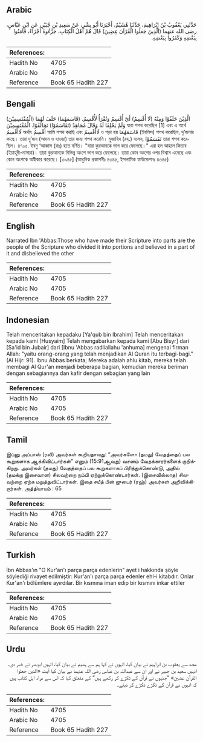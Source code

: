 ## Arabic


<div dir="rtl" lang="ar" style={{fontSize:'larger',backgroundColor:'#f8f9fa',padding:20}}>
حَدَّثَنِي يَعْقُوبُ بْنُ إِبْرَاهِيمَ، حَدَّثَنَا هُشَيْمٌ، أَخْبَرَنَا أَبُو بِشْرٍ، عَنْ سَعِيدِ بْنِ جُبَيْرٍ، عَنِ ابْنِ عَبَّاسٍ، رضى الله عنهما ‏(‏الَّذِينَ جَعَلُوا الْقُرْآنَ عِضِينَ‏)‏ قَالَ هُمْ أَهْلُ الْكِتَابِ، جَزَّءُوهُ أَجْزَاءً، فَآمَنُوا بِبَعْضِهِ وَكَفَرُوا بِبَعْضِهِ‏.‏
</div>
<div style={{backgroundColor:'#f8f9fa',padding:20, marginBottom: 10}}><table> <thead> <tr> <th>References:</th> <th></th> </tr> </thead> <tbody><tr><td>Hadith No</td><td>4705</td></tr><tr><td>Arabic No</td><td>4705</td></tr><tr><td>Reference</td><td>Book 65 Hadith 227</td></tr></tbody></table></div>

## Bengali


<div dir="ltr" lang="bn" style={{fontSize:'larger',backgroundColor:'#f8f9fa',padding:20}}>
(الْمُقْتَسِمِيْنَ) الَّذِيْنَ حَلَفُوْا وَمِنْهُ (لَا أُقْسِمُ) أَيْ أُقْسِمُ وَتُقْرَأُ لَأُقْسِمُ. (قَاسَمَهُمَا) حَلَفَ لَهُمَا وَلَمْ يَحْلِفَا لَهُ وَقَالَ مُجَاهِدٌ (تَقَاسَمُوْا) تَحَالَفُوْا. الْمُقْتَسِمِيْنَ যারা শপথ করেছিল [1] এবং এ অর্থে لَاأُقْسِمُ অর্থাৎ أُقْسِمُ আমি শপথ করছি এবং لَاأُقْسِمُ ও পড়া হয় قَاسَمَهُمَا (ইবলিস) শপথ করেছিল, দু’জনার কাছে। তারা দু’জন (আদম ও হাওয়া) তার জন্য শপথ করেনি। মুজাহিদ (রহ.) বলেন, تَقَسَمُوْا তারা শপথ করেছিল। ৪৭০৫. ইবনু ‘আব্বাস (রাঃ) হতে বর্ণিত। "যারা কুরআনকে ভাগ করে ফেলেছে।" এরা হল আহলে কিতাব (ইয়াহূদী-নাসারা)। তারা কুরআনকে বিভিন্ন অংশে ভাগ করে ফেলেছে। তারা কোন অংশের ওপর বিশ্বাস এনেছে এবং কোন অংশকে অস্বীকার করেছে। [৩৯৪৫] (আধুনিক প্রকাশনীঃ ৪৩৪৫, ইসলামিক ফাউন্ডেশনঃ ৪৩৪৫)
</div>
<div style={{backgroundColor:'#f8f9fa',padding:20, marginBottom: 10}}><table> <thead> <tr> <th>References:</th> <th></th> </tr> </thead> <tbody><tr><td>Hadith No</td><td>4705</td></tr><tr><td>Arabic No</td><td>4705</td></tr><tr><td>Reference</td><td>Book 65 Hadith 227</td></tr></tbody></table></div>

## English


<div dir="ltr" lang="en" style={{fontSize:'larger',backgroundColor:'#f8f9fa',padding:20}}>
Narrated Ibn 'Abbas:Those who have made their Scripture into parts are the people of the Scripture who divided it into portions and believed in a part of it and disbelieved the other
</div>
<div style={{backgroundColor:'#f8f9fa',padding:20, marginBottom: 10}}><table> <thead> <tr> <th>References:</th> <th></th> </tr> </thead> <tbody><tr><td>Hadith No</td><td>4705</td></tr><tr><td>Arabic No</td><td>4705</td></tr><tr><td>Reference</td><td>Book 65 Hadith 227</td></tr></tbody></table></div>

## Indonesian


<div dir="ltr" lang="id" style={{fontSize:'larger',backgroundColor:'#f8f9fa',padding:20}}>
Telah menceritakan kepadaku [Ya'qub bin Ibrahim] Telah menceritakan kepada kami [Husyaim] Telah mengabarkan kepada kami [Abu Bisyr] dari [Sa'id bin Jubair] dari [Ibnu 'Abbas radliallahu 'anhuma] mengenai firman Allah: "yaitu orang-orang yang telah menjadikan Al Quran itu terbagi-bagi." (Al Hijr: 91). Ibnu Abbas berkata; Mereka adalah ahlu kitab, mereka telah membagi Al Qur'an menjadi beberapa bagian, kemudian mereka beriman dengan sebagiannya dan kafir dengan sebagian yang lain
</div>
<div style={{backgroundColor:'#f8f9fa',padding:20, marginBottom: 10}}><table> <thead> <tr> <th>References:</th> <th></th> </tr> </thead> <tbody><tr><td>Hadith No</td><td>4705</td></tr><tr><td>Arabic No</td><td>4705</td></tr><tr><td>Reference</td><td>Book 65 Hadith 227</td></tr></tbody></table></div>

## Tamil


<div dir="ltr" lang="ta" style={{fontSize:'larger',backgroundColor:'#f8f9fa',padding:20}}>
இப்னு அப்பாஸ் (ரலி) அவர்கள் கூறியதாவது: “அவர்களோ (தமது) வேதத்தைப் பல கூறுகளாக ஆக்கிவிட்டார்கள்” எனும் (15:91ஆவது) வசனம் வேதக்காரர்களைக் குறிக்கிறது. அவர்கள் (தமது) வேதத்தைப் பல கூறுகளாகப் பிரித்துக்கொண்டு, அதில் (தமக்கு இசைவான) சிலவற்றை நம்பி ஏற்றுக்கொண்டார்கள். (இசைவில்லாத) சிலவற்றை ஏற்க மறுத்துவிட்டார்கள். இதை சயீத் பின் ஜுபைர் (ரஹ்) அவர்கள் அறிவிக்கிறார்கள். அத்தியாயம் : 65
</div>
<div style={{backgroundColor:'#f8f9fa',padding:20, marginBottom: 10}}><table> <thead> <tr> <th>References:</th> <th></th> </tr> </thead> <tbody><tr><td>Hadith No</td><td>4705</td></tr><tr><td>Arabic No</td><td>4705</td></tr><tr><td>Reference</td><td>Book 65 Hadith 227</td></tr></tbody></table></div>

## Turkish


<div dir="ltr" lang="tr" style={{fontSize:'larger',backgroundColor:'#f8f9fa',padding:20}}>
İbn Abbas'ın "O Kur'an'ı parça parça edenlerin" ayet i hakkında şöyle söylediği rivayet edilmiştir: Kur'an'ı parça parça edenler ehl-i kitabdır. Onlar Kur'an'ı bölümlere ayırdılar. Bir kısmına iman edip bir kısmını inkar ettiler
</div>
<div style={{backgroundColor:'#f8f9fa',padding:20, marginBottom: 10}}><table> <thead> <tr> <th>References:</th> <th></th> </tr> </thead> <tbody><tr><td>Hadith No</td><td>4705</td></tr><tr><td>Arabic No</td><td>4705</td></tr><tr><td>Reference</td><td>Book 65 Hadith 227</td></tr></tbody></table></div>

## Urdu


<div dir="rtl" lang="ur" style={{fontSize:'larger',backgroundColor:'#f8f9fa',padding:20}}>
مجھ سے یعقوب بن ابراہیم نے بیان کیا، انہوں نے کہا ہم سے ہشیم نے بیان کیا، انہیں ابوبشر نے خبر دی، انہیں سعید بن جبیر نے اور ان سے عبداللہ بن عباس رضی اللہ عنہما نے بیان کیا آیت «الذين جعلوا القرآن عضين‏» ”جنہوں نے قرآن کے ٹکڑے کر رکھے ہیں“ کے متعلق کہا کہ اس سے مراد اہل کتاب ہیں کہ انہوں نے قرآن کے ٹکڑے ٹکڑے کر دیئے۔
</div>
<div style={{backgroundColor:'#f8f9fa',padding:20, marginBottom: 10}}><table> <thead> <tr> <th>References:</th> <th></th> </tr> </thead> <tbody><tr><td>Hadith No</td><td>4705</td></tr><tr><td>Arabic No</td><td>4705</td></tr><tr><td>Reference</td><td>Book 65 Hadith 227</td></tr></tbody></table></div>
